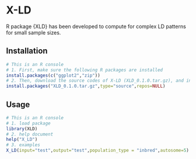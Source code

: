 # X-LD
R package {XLD} has been developed to compute for complex LD patterns for small sample sizes.

## Installation

```r
# This is an R console
# 1. First, make sure the following R packages are installed
install.packages(c("ggplot2","zip"))
# 2. Then, download the source codes of X-LD (XLD_0.1.0.tar.gz), and install it.
install.packages("XLD_0.1.0.tar.gz",type="source",repos=NULL)
```

## Usage
```r
# This is an R console
# 1. load package
library(XLD)
# 2. help document 
help("X_LD")
# 3. examples
X_LD(input="test",output="test",population_type = "inbred",autosome=5)
```
